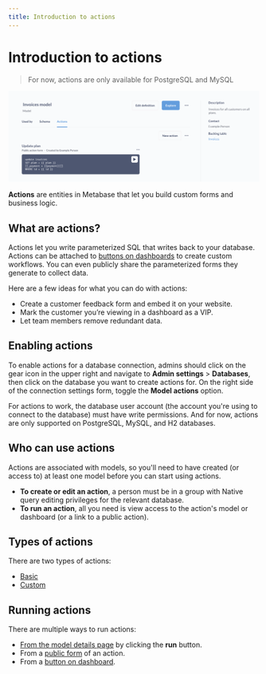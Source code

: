 ```yaml
---
title: Introduction to actions
---
```


# Introduction to actions

> For now, actions are only available for PostgreSQL and MySQL

![Example action](./images/example-action.png)

**Actions** are entities in Metabase that let you build custom forms and business logic.

## What are actions?

Actions let you write parameterized SQL that writes back to your database. Actions can be attached to [buttons on dashboards](../dashboards/actions.md) to create custom workflows. You can even publicly share the parameterized forms they generate to collect data.

Here are a few ideas for what you can do with actions:

- Create a customer feedback form and embed it on your website.
- Mark the customer you’re viewing in a dashboard as a VIP.
- Let team members remove redundant data.

## Enabling actions

To enable actions for a database connection, admins should click on the gear icon in the upper right and navigate to **Admin settings** > **Databases**, then click on the database you want to create actions for. On the right side of the connection settings form, toggle the **Model actions** option. 

For actions to work, the database user account (the account you're using to connect to the database) must have write permissions. And for now, actions are only supported on PostgreSQL, MySQL, and H2 databases.

## Who can use actions

Actions are associated with models, so you'll need to have created (or access to) at least one model before you can start using actions.

- **To create or edit an action**, a person must be in a group with Native query editing privileges for the relevant database.
-  **To run an action**, all you need is view access to the action's model or dashboard (or a link to a public action).

## Types of actions

There are two types of actions:

- [Basic](./basic.md)
- [Custom](./custom.md)

## Running actions

There are multiple ways to run actions:

- [From the model details page](../data-modeling/models.md#model-detail-page) by clicking the **run** button.
- From a [public form](./custom.md#make-public) of an action.
- From a [button on dashboard](../dashboards/actions.md).

